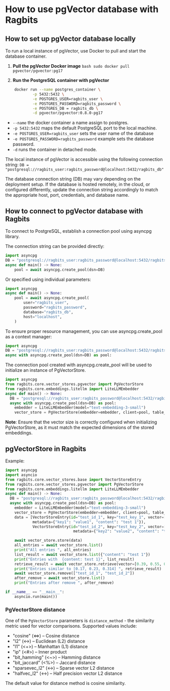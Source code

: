 # How to use pgVector database with Ragbits

## How to set up pgVector database locally
To run a local instance of pgVector, use Docker to pull and start the database container.

1. **Pull the pgVector Docker image**
`bash sudo docker pull pgvector/pgvector:pg17`


2. **Run the PostgreSQL container with pgVector**

```bash
    docker run --name postgres_container \
            -p 5432:5432 \
            -e POSTGRES_USER=ragbits_user \
            -e POSTGRES_PASSWORD=ragbits_password \
            -e POSTGRES_DB = ragbits_db \
            -d pgvector/pgvector:0.8.0-pg17
```

* `--name` the docker container a name assign to postgres.
* `-p 5432:5432` maps the default PostgreSQL port to the local machine.
* `-e POSTGRES_USER=ragbits_user` sets the user name of the database
* `-e POSTGRES_PASSWORD=ragbits_password` example sets the database password.
* `-d` runs the container in detached mode.

The local instance of pgVector is accessible using the following connection string:
```DB = "postgresql://ragbits_user:ragbits_password@localhost:5432/ragbits_db"```

The database connection string (DB) may vary depending on the deployment setup.
If the database is hosted remotely, in the cloud, or configured differently,
update the connection string accordingly to match the appropriate host, port, credentials, and database name.

## How to connect to pgVector database with Ragbits
To connect to PostgreSQL, establish a connection pool using asyncpg library.

The connection string can be provided directly:
```python
import asyncpg
DB = "postgresql://ragbits_user:ragbits_password@localhost:5432/ragbits_db"
async def main() -> None:
    pool = await asyncpg.create_pool(dsn=DB)
```
Or specified using individual parameters:
```python
import asyncpg
async def main() -> None:
    pool = await asyncpg.create_pool(
        user="ragbits_user",
        password="ragbits_password",
        database="ragbits_db",
        host="localhost",
    )
```
To ensure proper resource management, you can use asyncpg.create_pool as a context manager:
```python
import asyncpg
DB = "postgresql://ragbits_user:ragbits_password@localhost:5432/ragbits_db"
async with asyncpg.create_pool(dsn=DB) as pool:

```

The connection pool created with asyncpg.create_pool will be used to initialize an instance of PgVectorStore.


```python
import asyncpg
from ragbits.core.vector_stores.pgvector import PgVectorStore
from ragbits.core.embeddings.litellm import LiteLLMEmbedder
async def main() -> None:
  DB = "postgresql://ragbits_user:ragbits_password@localhost:5432/ragbits_db"
  async with asyncpg.create_pool(dsn=DB) as pool:
    embedder = LiteLLMEmbedder(model="text-embedding-3-small")
    vector_store = PgVectorStore(embedder=embedder, client=pool, table_name="test_table", vector_size=1536)
```

**Note**: Ensure that the vector size is correctly configured when initializing PgVectorStore,
as it must match the expected dimensions of the stored embeddings.

## pgVectorStore in Ragbits
Example:
```python
import asyncpg
import asyncio
from ragbits.core.vector_stores.base import VectorStoreEntry
from ragbits.core.vector_stores.pgvector import PgVectorStore
from ragbits.core.embeddings.litellm import LiteLLMEmbedder
async def main() -> None:
  DB = "postgresql://ragbits_user:ragbits_password@localhost:5432/ragbits_db"
  async with asyncpg.create_pool(dsn=DB) as pool:
    embedder = LiteLLMEmbedder(model="text-embedding-3-small")
    vector_store = PgVectorStore(embedder=embedder, client=pool, table_name="test_table", vector_size=3)
    data = [VectorStoreEntry(id="test_id_1", key="test_key_1", vector=[0.1, 0.2, 0.3],
            metadata={"key1": "value1", "content": "test 1"}),
            VectorStoreEntry(id="test_id_2", key="test_key_2", vector=[0.4, 0.5, 0.6],
                              metadata={"key2": "value2", "content": "test 2"})]

    await vector_store.store(data)
    all_entries = await vector_store.list()
    print("All entries ", all_entries)
    list_result = await vector_store.list({"content": "test 1"})
    print("Entries with  {content: test 1}", list_result)
    retrieve_result = await vector_store.retrieve(vector=[0.39, 0.55, 0.6])
    print("Entries similar to [0.17, 0.23, 0.314] ", retrieve_result)
    await vector_store.remove(["test_id_1", "test_id_2"])
    after_remove = await vector_store.list()
    print("Entries after remove ", after_remove)

if __name__ == "__main__":
    asyncio.run(main())
```

### PgVectorStore distance

One of the `PgVectorStore` parameters is `distance_method` - the similarity metric used for vector comparisons.
Supported values include:

 * "cosine" (<=>) – Cosine distance
 * "l2" (<->) – Euclidean (L2) distance
 * "l1" (<+>) – Manhattan (L1) distance
 * "ip" (<#>) – Inner product
 * "bit_hamming" (<~>) – Hamming distance
 * "bit_jaccard" (<%>) – Jaccard distance
 * "sparsevec_l2" (<->) – Sparse vector L2 distance
 * "halfvec_l2" (<->) – Half precision vector L2 distance

The default value for distance method is cosine similarity.





